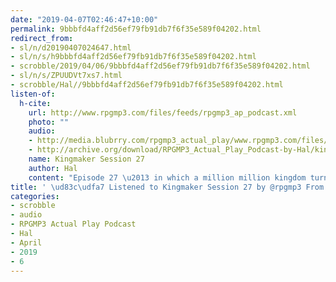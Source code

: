 ```yaml
---
date: "2019-04-07T02:46:47+10:00"
permalink: 9bbbfd4aff2d56ef79fb91db7f6f35e589f04202.html
redirect_from:
- sl/n/d20190407024647.html
- sl/n/s/h9bbbfd4aff2d56ef79fb91db7f6f35e589f04202.html
- scrobble/2019/04/06/9bbbfd4aff2d56ef79fb91db7f6f35e589f04202.html
- sl/n/s/ZPUUDVt7xs7.html
- scrobble/Hal//9bbbfd4aff2d56ef79fb91db7f6f35e589f04202.html
listen-of:
  h-cite:
    url: http://www.rpgmp3.com/files/feeds/rpgmp3_ap_podcast.xml
    photo: ""
    audio:
    - http://media.blubrry.com/rpgmp3_actual_play/www.rpgmp3.com/files/game_recordings/Sugar_Fuelled_Gamers/kingmaker_session_27.mp3
    - http://archive.org/download/RPGMP3_Actual_Play_Podcast-by-Hal/kingmaker_session_27.mp3
    name: Kingmaker Session 27
    author: Hal
    content: "Episode 27 \u2013 in which a million million kingdom turns occur."
title: ' \ud83c\udfa7 Listened to Kingmaker Session 27 by @rpgmp3 From #RPGMP3ActualPlayPodcast'
categories:
- scrobble
- audio
- RPGMP3 Actual Play Podcast
- Hal
- April
- 2019
- 6
---
```

